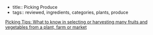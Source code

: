 - title:: Picking Produce
- tags:: reviewed, ingredients, categories, plants, produce

[Picking Tips: What to know in selecting or harvesting many fruits and vegetables from a plant, farm or market](https://www.pickyourown.org/pickingtips.htm)